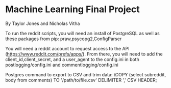 # Machine Learning Final Project
By Taylor Jones and Nicholas Vitha

To run the reddit scripts, you will need an install of PostgreSQL as well as these packages from pip:
praw,psycopg2,ConfigParser

You will need a reddit account to request access to the API (https://www.reddit.com/prefs/apps/). From there, you will need to add the client_id,client_secret, and a user_agent to the config.ini in both postlogging/config.ini and commentlogging/config.ini

Postgres command to export to CSV and trim data:
\COPY (select subreddit, body from comments) TO '/path/to/file.csv' DELIMITER ',' CSV HEADER;
